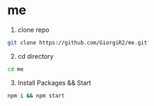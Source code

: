 # me

1. clone repo
```sh
git clone https://github.com/GiorgiR2/me.git
```

2. cd directory
```sh
cd me
```

3. Install Packages && Start
```sh
npm i && npm start
```

